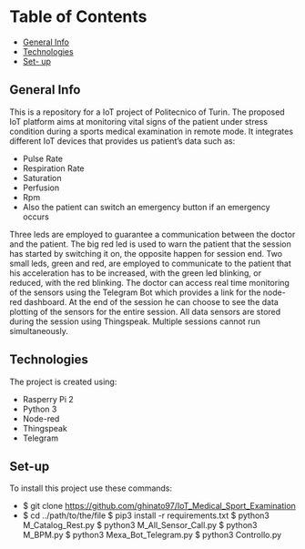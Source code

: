 # Table of Contents
* [General Info](#general-info)
* [Technologies](#technologies)
* [Set- up](#set-up)


## General Info
This is a repository for a IoT project of Politecnico of Turin.
The proposed IoT platform aims at monitoring vital signs of the patient under stress condition during a sports medical examination in remote mode. 
It integrates different IoT devices that provides us patient’s data such as:
- Pulse Rate
- Respiration Rate
- Saturation
- Perfusion
- Rpm
- Also the patient can switch an emergency button if an emergency occurs

Three leds are employed to guarantee a communication between the doctor and the patient. 
The big red led is used to warn the patient that the session has started by switching it on, the opposite happen for session end.  Two small leds, green and red, are employed to communicate to the patient that his acceleration has to be increased, with the green led blinking, or reduced, with the red blinking. 
The doctor can access real time monitoring of the sensors using the Telegram Bot which provides a link for the 
node-red dashboard. At the end of the session he can choose to see the data plotting of the sensors for the entire session. All data sensors are stored during the session using Thingspeak. Multiple sessions cannot run simultaneously. 

## Technologies
The project is created using:
- Rasperry Pi 2
- Python 3
- Node-red
- Thingspeak
- Telegram


## Set-up
To install this project use these commands: 

* $ git clone https://github.com/ghinato97/IoT_Medical_Sport_Examination
* $ cd ../path/to/the/file
$ pip3 install -r requirements.txt 
$ python3 M_Catalog_Rest.py
$ python3 M_All_Sensor_Call.py
$ python3 M_BPM.py
$ python3 Mexa_Bot_Telegram.py
$ python3 Controllo.py

 





